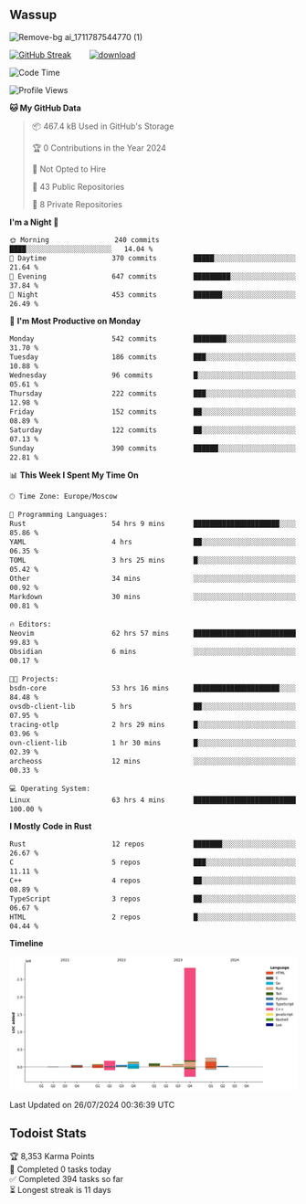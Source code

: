 ## Wassup

![Remove-bg ai_1711787544770 (1)](https://github.com/archeoss/archeoss/assets/68448737/e31def6e-524e-4c2b-930d-f672afbf4b77)

<!--
-->

[![GitHub Streak](http://github-readme-streak-stats.herokuapp.com?user=archeoss&theme=shades-of-purple&hide_border=true&date_format=j%20M%5B%20Y%5D)](https://git.io/streak-stats)&nbsp;&nbsp;&nbsp;&nbsp;&nbsp;&nbsp;&nbsp;&nbsp;[![download](https://user-images.githubusercontent.com/68448737/147796309-d8b65b1d-4dde-40d9-b03a-2b42aaa6cd43.jpeg)
](http://bmstu.ru/)

<!--START_SECTION:waka-->
![Code Time](http://img.shields.io/badge/Code%20Time-3%2C014%20hrs%2048%20mins-blue)

![Profile Views](http://img.shields.io/badge/Profile%20Views-0-blue)

**🐱 My GitHub Data** 

> 📦 467.4 kB Used in GitHub's Storage 
 > 
> 🏆 0 Contributions in the Year 2024
 > 
> 🚫 Not Opted to Hire
 > 
> 📜 43 Public Repositories 
 > 
> 🔑 8 Private Repositories 
 > 
**I'm a Night 🦉** 

```text
🌞 Morning                240 commits         ████░░░░░░░░░░░░░░░░░░░░░   14.04 % 
🌆 Daytime                370 commits         █████░░░░░░░░░░░░░░░░░░░░   21.64 % 
🌃 Evening                647 commits         █████████░░░░░░░░░░░░░░░░   37.84 % 
🌙 Night                  453 commits         ███████░░░░░░░░░░░░░░░░░░   26.49 % 
```
📅 **I'm Most Productive on Monday** 

```text
Monday                   542 commits         ████████░░░░░░░░░░░░░░░░░   31.70 % 
Tuesday                  186 commits         ███░░░░░░░░░░░░░░░░░░░░░░   10.88 % 
Wednesday                96 commits          █░░░░░░░░░░░░░░░░░░░░░░░░   05.61 % 
Thursday                 222 commits         ███░░░░░░░░░░░░░░░░░░░░░░   12.98 % 
Friday                   152 commits         ██░░░░░░░░░░░░░░░░░░░░░░░   08.89 % 
Saturday                 122 commits         ██░░░░░░░░░░░░░░░░░░░░░░░   07.13 % 
Sunday                   390 commits         ██████░░░░░░░░░░░░░░░░░░░   22.81 % 
```


📊 **This Week I Spent My Time On** 

```text
🕑︎ Time Zone: Europe/Moscow

💬 Programming Languages: 
Rust                     54 hrs 9 mins       █████████████████████░░░░   85.86 % 
YAML                     4 hrs               ██░░░░░░░░░░░░░░░░░░░░░░░   06.35 % 
TOML                     3 hrs 25 mins       █░░░░░░░░░░░░░░░░░░░░░░░░   05.42 % 
Other                    34 mins             ░░░░░░░░░░░░░░░░░░░░░░░░░   00.92 % 
Markdown                 30 mins             ░░░░░░░░░░░░░░░░░░░░░░░░░   00.81 % 

🔥 Editors: 
Neovim                   62 hrs 57 mins      █████████████████████████   99.83 % 
Obsidian                 6 mins              ░░░░░░░░░░░░░░░░░░░░░░░░░   00.17 % 

🐱‍💻 Projects: 
bsdn-core                53 hrs 16 mins      █████████████████████░░░░   84.48 % 
ovsdb-client-lib         5 hrs               ██░░░░░░░░░░░░░░░░░░░░░░░   07.95 % 
tracing-otlp             2 hrs 29 mins       █░░░░░░░░░░░░░░░░░░░░░░░░   03.96 % 
ovn-client-lib           1 hr 30 mins        █░░░░░░░░░░░░░░░░░░░░░░░░   02.39 % 
archeoss                 12 mins             ░░░░░░░░░░░░░░░░░░░░░░░░░   00.33 % 

💻 Operating System: 
Linux                    63 hrs 4 mins       █████████████████████████   100.00 % 
```

**I Mostly Code in Rust** 

```text
Rust                     12 repos            ███████░░░░░░░░░░░░░░░░░░   26.67 % 
C                        5 repos             ███░░░░░░░░░░░░░░░░░░░░░░   11.11 % 
C++                      4 repos             ██░░░░░░░░░░░░░░░░░░░░░░░   08.89 % 
TypeScript               3 repos             ██░░░░░░░░░░░░░░░░░░░░░░░   06.67 % 
HTML                     2 repos             █░░░░░░░░░░░░░░░░░░░░░░░░   04.44 % 
```



**Timeline**

![Lines of Code chart](https://raw.githubusercontent.com/archeoss/archeoss/master/assets/bar_graph.png)


 Last Updated on 26/07/2024 00:36:39 UTC
<!--END_SECTION:waka-->

## Todoist Stats

<!-- TODO-IST:START -->
🏆  8,353 Karma Points           
🌸  Completed 0 tasks today           
✅  Completed 394 tasks so far           
⏳  Longest streak is 11 days
<!-- TODO-IST:END -->
